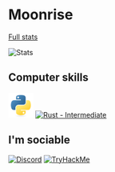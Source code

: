 # Moonrise
[Full stats](https://github.com/PetitPotiron/PetitPotiron/stats.md)

![Stats](https://github-readme-stats.vercel.app/api?username=PetitPotiron&show_icons=true&theme=midnight-purple)

## Computer skills
<a href="https://www.python.org"> <img src="https://raw.githubusercontent.com/devicons/devicon/master/icons/python/python-original.svg" width="50px" height="50px" alt="Python - Intermediate"></a>
<a href="https://www.rust-lang.org"> <img src="https://www.rust-lang.org/logos/rust-logo-blk.svg" width="50px" height="50px" alt="Rust - Intermediate"></a>

## I'm sociable
[![Discord](https://discord.com/assets/3437c10597c1526c3dbd98c737c2bcae.svg)](https://discord.com/users/715826047949471785) [![TryHackMe](https://tryhackme-badges.s3.amazonaws.com/PetitPotiron.png)](https://tryhackme.com/p/PetitPotiron)
